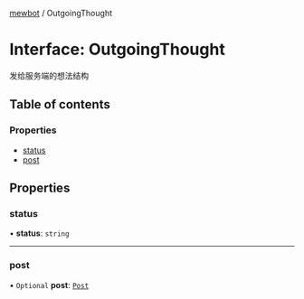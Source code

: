 [mewbot](../README.md) / OutgoingThought

# Interface: OutgoingThought

发给服务端的想法结构

## Table of contents

### Properties

- [status](OutgoingThought.md#status)
- [post](OutgoingThought.md#post)

## Properties

### status

• **status**: `string`

___

### post

• `Optional` **post**: [`Post`](Post.md)
